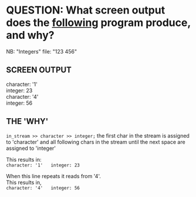 # QUESTION: What screen output does the [following](https://www.doc.ic.ac.uk/~wjk/C++Intro/RobMillerEx4-5.cpp) program produce, and why?

NB: "Integers" file: "123 456"  

## SCREEN OUTPUT
character: '1'  
integer: 23  
character: '4'  
integer: 56  

## THE 'WHY'
`in_stream >> character >> integer;` the first char in the stream is assigned to 'character' and all following chars in the stream until the next space are assigned to 'integer'  

This results in:   
`character: '1'  
integer: 23`  

When this line repeats it reads from '4'.   
This results in,    
`character: '4'  
integer: 56`  
